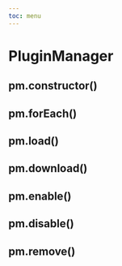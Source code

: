 ```yaml
---
toc: menu
---
```


# PluginManager

## pm.constructor()

## pm.forEach()

## pm.load()

## pm.download()

## pm.enable()

## pm.disable()

## pm.remove()